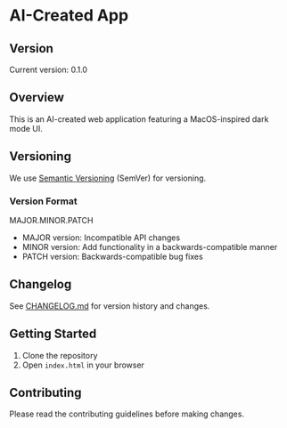 # AI-Created App

## Version
Current version: 0.1.0

## Overview
This is an AI-created web application featuring a MacOS-inspired dark mode UI.

## Versioning
We use [Semantic Versioning](https://semver.org/) (SemVer) for versioning.

### Version Format
MAJOR.MINOR.PATCH

- MAJOR version: Incompatible API changes
- MINOR version: Add functionality in a backwards-compatible manner
- PATCH version: Backwards-compatible bug fixes

## Changelog
See [CHANGELOG.md](CHANGELOG.md) for version history and changes.

## Getting Started
1. Clone the repository
2. Open `index.html` in your browser

## Contributing
Please read the contributing guidelines before making changes.
